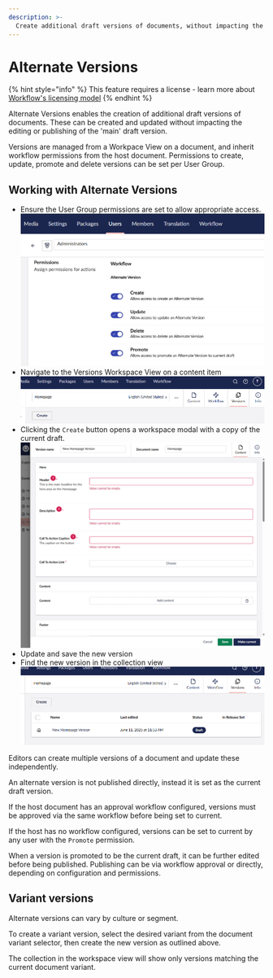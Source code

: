 ```yaml
---
description: >-
  Create additional draft versions of documents, without impacting the 'main' draft version.
---
```


# Alternate Versions

{% hint style="info" %}
This feature requires a license - learn more about [Workflow's licensing model](https://umbraco.com/products/umbraco-workflow)
{% endhint %}

Alternate Versions enables the creation of additional draft versions of documents. These can be created and updated without impacting the editing or publishing of the 'main' draft version.

Versions are managed from a Workpace View on a document, and inherit workflow permissions from the host document. Permissions to create, update, promote and delete versions can be set per User Group.

## Working with Alternate Versions

- Ensure the User Group permissions are set to allow appropriate access.
![Alternate Version permissions](images/alternate-version-permissions.png)
- Navigate to the Versions Workspace View on a content item
![Versions Workspace View](images/versions-workspace-view.png)
- Clicking the `Create` button opens a workspace modal with a copy of the current draft.
![Version workspace](images/version-workspace-editor.png)
- Update and save the new version
- Find the new version in the collection view
![Versions collection](images/versions-collection.png)

Editors can create multiple versions of a document and update these independently.

An alternate version is not published directly, instead it is set as the current draft version.

If the host document has an approval workflow configured, versions must be approved via the same workflow before being set to current.

If the host has no workflow configured, versions can be set to current by any user with the `Promote` permission.

When a version is promoted to be the current draft, it can be further edited before being published. Publishing can be via workflow approval or directly, depending on configuration and permissions.

## Variant versions

Alternate versions can vary by culture or segment. 

To create a variant version, select the desired variant from the document variant selector, then create the new version as outlined above.

The collection in the workspace view will show only versions matching the current document variant.
